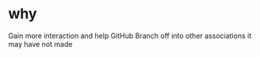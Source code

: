 # why
Gain more interaction and help GitHub Branch off into other associations it may have not made
